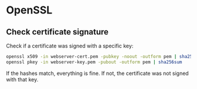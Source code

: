 # OpenSSL

## Check certificate signature

Check if a certificate was signed with a specific key:

```bash
openssl x509 -in webserver-cert.pem -pubkey -noout -outform pem | sha256sum && \
openssl pkey -in webserver-key.pem -pubout -outform pem | sha256sum
```

If the hashes match, everything is fine. If not, the certificate was not signed with that key.
